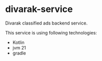 # divarak-service
Divarak classified ads backend service.

This service is using following technologies:
- Kotlin
- jvm 21
- gradle